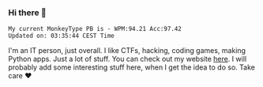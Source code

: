 ### Hi there 👋
<!-- PB START -->
```
My current MonkeyType PB is - WPM:94.21 Acc:97.42
Updated on: 03:35:44 CEST Time
```
<!-- PB END -->
I'm an IT person, just overall. I like CTFs, hacking, coding games, making Python apps. Just a lot of stuff.
You can check out my website [here](https://skill3472.github.io/).
I will probably add some interesting stuff here, when I get the idea to do so. Take care ❤️
